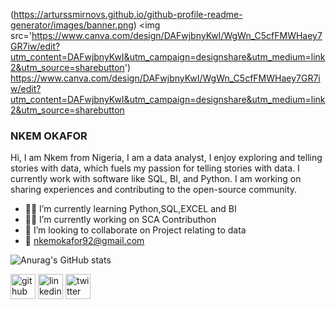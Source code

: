 (https://arturssmirnovs.github.io/github-profile-readme-generator/images/banner.png)
<img src='https://www.canva.com/design/DAFwjbnyKwI/WgWn_C5cfFMWHaey7GR7iw/edit?utm_content=DAFwjbnyKwI&utm_campaign=designshare&utm_medium=link2&utm_source=sharebutton')
https://www.canva.com/design/DAFwjbnyKwI/WgWn_C5cfFMWHaey7GR7iw/edit?utm_content=DAFwjbnyKwI&utm_campaign=designshare&utm_medium=link2&utm_source=sharebutton
### NKEM OKAFOR
Hi, I am Nkem from Nigeria, I am a data analyst, I enjoy exploring and telling stories with data, which fuels my passion for telling stories with data. I currently work with software like SQL, BI, and Python. I am working on sharing experiences and contributing to the open-source community.

- 📖📖 I’m currently learning Python,SQL,EXCEL and BI
- 👩‍💻 I’m currently working on SCA Contributhon 
- 👯 I’m looking to collaborate on Project relating to data 
- 📧 nkemokafor92@gmail.com

![Anurag's GitHub stats](https://github-readme-stats.vercel.app/api?username=Nkem23&show_icons=true&theme=radical)
  
[<img src='https://cdn.jsdelivr.net/npm/simple-icons@3.0.1/icons/github.svg' alt='github' height='40'>](https://github.com/Nkem23)  [<img src='https://cdn.jsdelivr.net/npm/simple-icons@3.0.1/icons/linkedin.svg' alt='linkedin' height='40'>](https://www.linkedin.com/in/https://www.linkedin.com/in/nkemokafor01/)  [<img src='https://cdn.jsdelivr.net/npm/simple-icons@3.0.1/icons/twitter.svg' alt='twitter' height='40'>](https://twitter.com/@nkemokafor92)  


